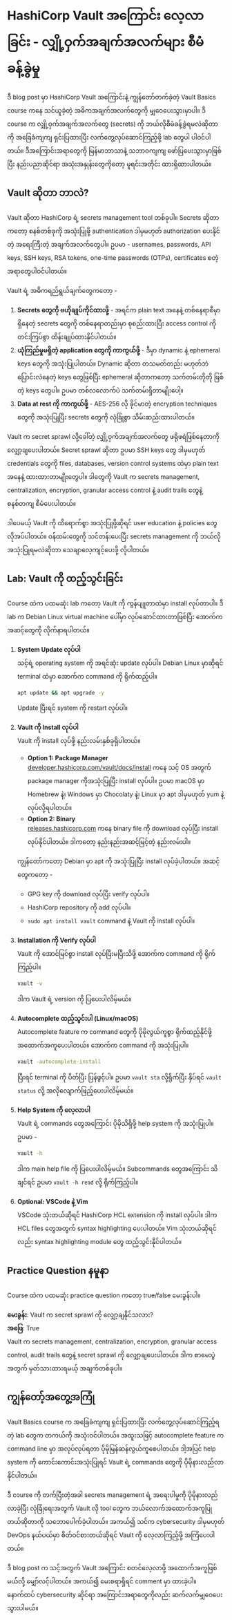 # HashiCorp Vault အကြောင်း လေ့လာခြင်း - လျှို့ဝှက်အချက်အလက်များ စီမံခန့်ခွဲမှု

ဒီ blog post မှာ HashiCorp Vault အကြောင်းနဲ့ ကျွန်တော်တက်ခဲ့တဲ့ Vault Basics course ကနေ သင်ယူခဲ့တဲ့ အဓိကအချက်အလက်တွေကို မျှဝေပေးသွားမှာပါ။ ဒီ course က လျှို့ဝှက်အချက်အလက်တွေ (secrets) ကို ဘယ်လိုစီမံခန့်ခွဲရမလဲဆိုတာကို အခြေခံကျကျ ရှင်းပြထားပြီး လက်တွေ့လုပ်ဆောင်ကြည့်ဖို့ lab တွေပါ ပါဝင်ပါတယ်။ ဒီအကြောင်းအရာတွေကို မြန်မာဘာသာနဲ့ သဘာဝကျကျ ဖော်ပြပေးသွားမှာဖြစ်ပြီး နည်းပညာဆိုင်ရာ အသုံးအနှုန်းတွေကိုတော့ မူရင်းအတိုင်း ထားရှိထားပါတယ်။

## Vault ဆိုတာ ဘာလဲ?

Vault ဆိုတာ HashiCorp ရဲ့ secrets management tool တစ်ခုပါ။ Secrets ဆိုတာကတော့ စနစ်တစ်ခုကို အသုံးပြုဖို့ authentication ဒါမှမဟုတ် authorization ပေးနိုင်တဲ့ အရေးကြီးတဲ့ အချက်အလက်တွေပါ။ ဥပမာ - usernames, passwords, API keys, SSH keys, RSA tokens, one-time passwords (OTPs), certificates စတဲ့အရာတွေပါဝင်ပါတယ်။ 

Vault ရဲ့ အဓိကရည်ရွယ်ချက်တွေကတော့ -

1. **Secrets တွေကို ဗဟိုချုပ်ကိုင်ထားဖို့** - အရင်က plain text အနေနဲ့ တစ်နေရာစီမှာ ရှိနေတဲ့ secrets တွေကို တစ်နေရာတည်းမှာ စုစည်းထားပြီး access control ကို တင်းကြပ်စွာ ထိန်းချုပ်ထားနိုင်ပါတယ်။
2. **ယုံကြည်မှုမရှိတဲ့ application တွေကို ကာကွယ်ဖို့** - ဒီမှာ dynamic နဲ့ ephemeral keys တွေကို အသုံးပြုပါတယ်။ Dynamic ဆိုတာ တသမတ်တည်း မဟုတ်ဘဲ ပြောင်းလဲနေတဲ့ keys တွေဖြစ်ပြီး ephemeral ဆိုတာကတော့ သက်တမ်းတိုတို ဖြစ်တဲ့ keys တွေပါ။ ဥပမာ တစ်လလောက်ပဲ သက်တမ်းရှိတာမျိုးပေါ့။
3. **Data at rest ကို ကာကွယ်ဖို့** - AES-256 လို ခိုင်မာတဲ့ encryption techniques တွေကို အသုံးပြုပြီး secrets တွေကို လုံခြုံစွာ သိမ်းဆည်းထားပါတယ်။

Vault က secret sprawl လို့ခေါ်တဲ့ လျှို့ဝှက်အချက်အလက်တွေ ဖရိုဖရဲဖြစ်နေတာကို လျှော့ချပေးပါတယ်။ Secret sprawl ဆိုတာ ဥပမာ SSH keys တွေ ဒါမှမဟုတ် credentials တွေကို files, databases, version control systems ထဲမှာ plain text အနေနဲ့ ထားထားတာမျိုးတွေပါ။ ဒါတွေကို Vault က secrets management, centralization, encryption, granular access control နဲ့ audit trails တွေနဲ့ စနစ်တကျ စီမံပေးပါတယ်။

ဒါပေမယ့် Vault ကို ထိရောက်စွာ အသုံးပြုဖို့ဆိုရင် user education နဲ့ policies တွေ လိုအပ်ပါတယ်။ ဝန်ထမ်းတွေကို သင်တန်းပေးပြီး secrets management ကို ဘယ်လိုအသုံးပြုရမလဲဆိုတာ သေချာလေ့ကျင့်ပေးဖို့ လိုပါတယ်။

## Lab: Vault ကို ထည့်သွင်းခြင်း

Course ထဲက ပထမဆုံး lab ကတော့ Vault ကို ကွန်ပျူတာထဲမှာ install လုပ်တာပါ။ ဒီ lab က Debian Linux virtual machine ပေါ်မှာ လုပ်ဆောင်ထားတာဖြစ်ပြီး အောက်ကအဆင့်တွေကို လိုက်နာရပါတယ်။

1. **System Update လုပ်ပါ**  
   သင့်ရဲ့ operating system ကို အရင်ဆုံး update လုပ်ပါ။ Debian Linux မှာဆိုရင် terminal ထဲမှာ အောက်က command ကို ရိုက်ထည့်ပါ။
   ```bash
   apt update && apt upgrade -y
   ```
   Update ပြီးရင် system ကို restart လုပ်ပါ။

2. **Vault ကို Install လုပ်ပါ**  
   Vault ကို install လုပ်ဖို့ နည်းလမ်းနှစ်ခုရှိပါတယ်။
   - **Option 1: Package Manager**  
     [developer.hashicorp.com/vault/docs/install](https://developer.hashicorp.com/vault/docs/install) ကနေ သင့် OS အတွက် package manager ကိုအသုံးပြုပြီး install လုပ်ပါ။ ဥပမာ macOS မှာ Homebrew နဲ့၊ Windows မှာ Chocolaty နဲ့၊ Linux မှာ apt ဒါမှမဟုတ် yum နဲ့ လုပ်လို့ရပါတယ်။
   - **Option 2: Binary**  
     [releases.hashicorp.com](https://releases.hashicorp.com) ကနေ binary file ကို download လုပ်ပြီး install လုပ်နိုင်ပါတယ်။ ဒါကတော့ နည်းနည်းအဆင့်မြင့်တဲ့ နည်းလမ်းပါ။

   ကျွန်တော်ကတော့ Debian မှာ apt ကို အသုံးပြုပြီး install လုပ်ခဲ့ပါတယ်။ အဆင့်တွေကတော့ -
   - GPG key ကို download လုပ်ပြီး verify လုပ်ပါ။
   - HashiCorp repository ကို add လုပ်ပါ။
   - `sudo apt install vault` command နဲ့ Vault ကို install လုပ်ပါ။

3. **Installation ကို Verify လုပ်ပါ**  
   Vault ကို အောင်မြင်စွာ install လုပ်ပြီးမပြီးသိဖို့ အောက်က command ကို ရိုက်ကြည့်ပါ။
   ```bash
   vault -v
   ```
   ဒါက Vault ရဲ့ version ကို ပြပေးပါလိမ့်မယ်။

4. **Autocomplete ထည့်သွင်းပါ (Linux/macOS)**  
   Autocomplete feature က command တွေကို ပိုမိုလွယ်ကူစွာ ရိုက်ထည့်နိုင်ဖို့ အထောက်အကူပေးပါတယ်။ အောက်က command ကို အသုံးပြုပါ။
   ```bash
   vault -autocomplete-install
   ```
   ပြီးရင် terminal ကို ပိတ်ပြီး ပြန်ဖွင့်ပါ။ ဥပမာ `vault sta` လို့ရိုက်ပြီး <Tab> နှိပ်ရင် `vault status` လို့ အလိုလျောက်ဖြည့်ပေးပါလိမ့်မယ်။

5. **Help System ကို လေ့လာပါ**  
   Vault ရဲ့ commands တွေအကြောင်း ပိုမိုသိရှိဖို့ help system ကို အသုံးပြုပါ။ ဥပမာ -
   ```bash
   vault -h
   ```
   ဒါက main help file ကို ပြပေးပါလိမ့်မယ်။ Subcommands တွေအကြောင်း သိချင်ရင် ဥပမာ `vault -h read` လို့ ရိုက်ကြည့်ပါ။

6. **Optional: VSCode နဲ့ Vim**  
   VSCode သုံးတယ်ဆိုရင် HashiCorp HCL extension ကို install လုပ်ပါ။ ဒါက HCL files တွေအတွက် syntax highlighting ပေးပါတယ်။ Vim သုံးတယ်ဆိုရင်လည်း syntax highlighting module တွေ ထည့်သွင်းနိုင်ပါတယ်။

## Practice Question နမူနာ

Course ထဲက ပထမဆုံး practice question ကတော့ true/false မေးခွန်းပါ။

**မေးခွန်း**: Vault က secret sprawl ကို လျှော့ချနိုင်သလား?  
**အဖြေ**: True  
Vault က secrets management, centralization, encryption, granular access control, audit trails တွေနဲ့ secret sprawl ကို လျှော့ချပေးပါတယ်။ ဒါက စာမေးပွဲအတွက် မှတ်သားထားရမယ့် အချက်တစ်ခုပါ။

## ကျွန်တော့်အတွေ့အကြုံ

Vault Basics course က အခြေခံကျကျ ရှင်းပြထားပြီး လက်တွေ့လုပ်ဆောင်ကြည့်ရတဲ့ lab တွေက တကယ်ကို အသုံးဝင်ပါတယ်။ အထူးသဖြင့် autocomplete feature က command line မှာ အလုပ်လုပ်ရတာ ပိုမိုမြန်ဆန်လွယ်ကူစေပါတယ်။ ဒါ့အပြင် help system ကို ကောင်းကောင်းအသုံးပြုရင် Vault ရဲ့ commands တွေကို ပိုမိုနားလည်လာနိုင်ပါတယ်။

ဒီ course ကို တက်ပြီးတဲ့အခါ secrets management ရဲ့ အရေးပါမှုကို ပိုမိုနားလည်လာခဲ့ပြီး လုံခြုံရေးအတွက် Vault လို tool တွေက ဘယ်လောက်အထောက်အကူပြုတယ်ဆိုတာကို သဘောပေါက်ခဲ့ပါတယ်။ အကယ်၍ သင်က cybersecurity ဒါမှမဟုတ် DevOps နယ်ပယ်မှာ စိတ်ဝင်စားတယ်ဆိုရင် Vault ကို လေ့လာကြည့်ဖို့ အကြံပေးပါတယ်။

ဒီ blog post က သင့်အတွက် Vault အကြောင်း စတင်လေ့လာဖို့ အထောက်အကူဖြစ်မယ်လို့ မျှော်လင့်ပါတယ်။ အကယ်၍ မေးစရာရှိရင် comment မှာ ထားခဲ့ပါ။ နောက်ထပ် cybersecurity ဆိုင်ရာ အကြောင်းအရာတွေကိုလည်း ဆက်လက်မျှဝေပေးသွားပါမယ်။